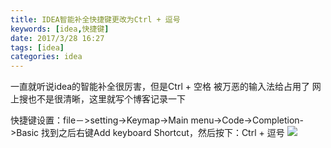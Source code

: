 ```yaml
---
title: IDEA智能补全快捷键更改为Ctrl + 逗号
keywords: [idea,快捷键]
date: 2017/3/28 16:27
tags: [idea]
categories: idea
---
```

一直就听说idea的智能补全很厉害，但是Ctrl + 空格 被万恶的输入法给占用了
网上搜也不是很清晰，这里就写个博客记录一下

快捷键设置：file－>setting->Keymap->Main menu->Code->Completion->Basic
找到之后右键Add keyboard Shortcut，然后按下：Ctrl + 逗号
<img src="http://wx4.sinaimg.cn/mw690/b2e389b6ly1fe2n3f9lgcj20pq0k1ab3.jpg" />